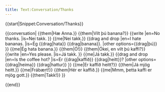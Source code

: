 ```yaml
---
title: Text:Conversation/Thanks
---
```


{{start|Snippet:Conversation/Thanks}}

{{conversation|
{{them|Hæ Anna.}}
{{them|Vilt þú banana?}}
{{write
|en=No thanks.
|is=Nei takk.
}}
{{me|Nei takk.}}
{{drag and drop
|en=I hate bananas.
|is=Ég {{drag|hata}} {{drag|banana}}.
|other options={{drag|þú}}
}}
{{me|Ég hata banana.}}
{{them|Ó!}}
{{them|Ókei, en vilt þú kaffi?}}
{{write
|en=Yes please.
|is=Já takk.
}}
{{me|Já takk.}}
{{drag and drop
|en=Is the coffee hot?
|is=Er {{drag|kaffið}} {{drag|heitt}}?
|other options={{drag|heima}} {{drag|hattur}}
}}
{{me|Er kaffið heitt?}}
{{them|Já mjög heitt.}}
{{me|Frábært!}}
{{them|Hér er kaffið.}}
{{me|Mmm, þetta kaffi er mjög gott.}}
{{them|Takk!}}
}}

{{end}}